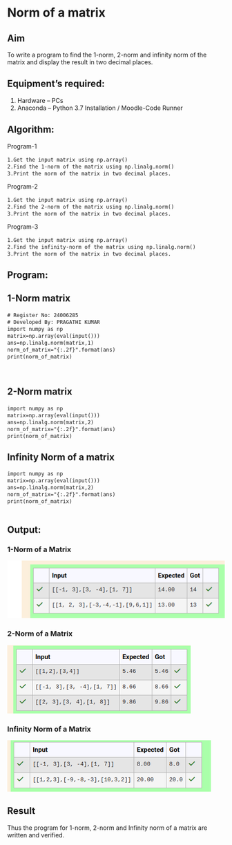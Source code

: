 # Norm of a matrix
## Aim
To write a program to find the 1-norm, 2-norm and infinity norm of the matrix and display the result in two decimal places.
## Equipment’s required:
1.	Hardware – PCs
2.	Anaconda – Python 3.7 Installation / Moodle-Code Runner
## Algorithm:
Program-1

```
1.Get the input matrix using np.array()
2.Find the 1-norm of the matrix using np.linalg.norm()
3.Print the norm of the matrix in two decimal places.
```
Program-2
```
1.Get the input matrix using np.array()
2.Find the 2-norm of the matrix using np.linalg.norm()
3.Print the norm of the matrix in two decimal places.
```
Program-3
```
1.Get the input matrix using np.array()
2.Find the infinity-norm of the matrix using np.linalg.norm()
3.Print the norm of the matrix in two decimal places.
```

## Program:
## 1-Norm matrix
```
# Register No: 24006285
# Developed By: PRAGATHI KUMAR
import numpy as np
matrix=np.array(eval(input()))
ans=np.linalg.norm(matrix,1)
norm_of_matrix="{:.2f}".format(ans)
print(norm_of_matrix)



```
## 2-Norm matrix
```
import numpy as np
matrix=np.array(eval(input()))
ans=np.linalg.norm(matrix,2)
norm_of_matrix="{:.2f}".format(ans)
print(norm_of_matrix)

```
## Infinity Norm of a matrix
```
import numpy as np
matrix=np.array(eval(input()))
ans=np.linalg.norm(matrix,2)
norm_of_matrix="{:.2f}".format(ans)
print(norm_of_matrix)


```
## Output:
### 1-Norm of a Matrix

![alt text](<Screenshot from 2024-12-15 12-06-31.png>)



### 2-Norm of a Matrix
![alt text](<Screenshot from 2024-12-15 12-07-38.png>)


### Infinity Norm of a Matrix
![alt text](<Screenshot from 2024-12-15 12-08-09.png>)

## Result
Thus the program for 1-norm, 2-norm and Infinity norm of a matrix are written and verified.
